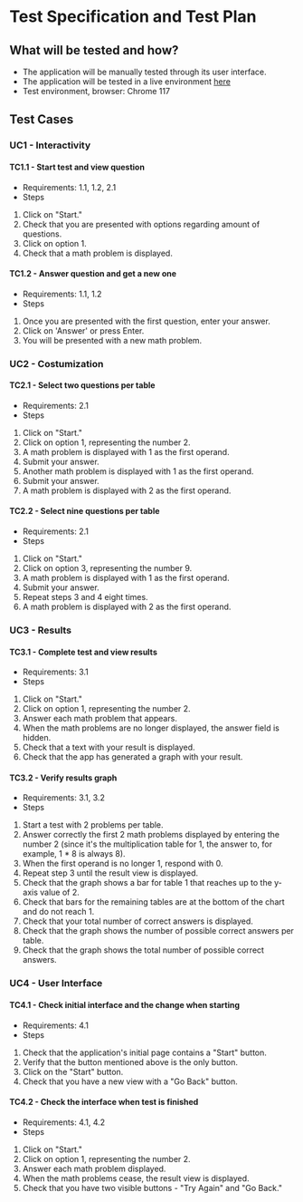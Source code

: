# Test Specification and Test Plan
## What will be tested and how?
* The application will be manually tested through its user interface.
* The application will be tested in a live environment [here](https://times-tables-test.netlify.app/)
* Test environment, browser: Chrome 117

## Test Cases

### UC1 - Interactivity
#### TC1.1 - Start test and view question
* Requirements: 1.1, 1.2, 2.1
* Steps
1. Click on "Start."
2. Check that you are presented with options regarding amount of questions.
3. Click on option 1.
4. Check that a math problem is displayed.

#### TC1.2 - Answer question and get a new one
* Requirements: 1.1, 1.2
* Steps
1. Once you are presented with the first question, enter your answer.
2. Click on 'Answer' or press Enter.
3. You will be presented with a new math problem.

### UC2 - Costumization
#### TC2.1 - Select two questions per table
* Requirements: 2.1
* Steps
1. Click on "Start."
2. Click on option 1, representing the number 2.
3. A math problem is displayed with 1 as the first operand.
4. Submit your answer.
5. Another math problem is displayed with 1 as the first operand.
6. Submit your answer.
7. A math problem is displayed with 2 as the first operand.
#### TC2.2 - Select nine questions per table
* Requirements: 2.1
* Steps
1. Click on "Start."
2. Click on option 3, representing the number 9.
3. A math problem is displayed with 1 as the first operand.
4. Submit your answer.
5. Repeat steps 3 and 4 eight times.
6. A math problem is displayed with 2 as the first operand.

### UC3 - Results
#### TC3.1 - Complete test and view results
* Requirements: 3.1
* Steps
1. Click on "Start."
2. Click on option 1, representing the number 2.
3. Answer each math problem that appears.
4. When the math problems are no longer displayed, the answer field is hidden.
5. Check that a text with your result is displayed.
6. Check that the app has generated a graph with your result.
#### TC3.2 - Verify results graph
* Requirements: 3.1, 3.2
* Steps
1. Start a test with 2 problems per table.
2. Answer correctly the first 2 math problems displayed by entering the number 2 (since it's the multiplication table for 1, the answer to, for example, 1 * 8 is always 8).
3. When the first operand is no longer 1, respond with 0.
4. Repeat step 3 until the result view is displayed.
5. Check that the graph shows a bar for table 1 that reaches up to the y-axis value of 2.
6. Check that bars for the remaining tables are at the bottom of the chart and do not reach 1.
7. Check that your total number of correct answers is displayed.
8. Check that the graph shows the number of possible correct answers per table.
9. Check that the graph shows the total number of possible correct answers.

### UC4 - User Interface
#### TC4.1 - Check initial interface and the change when starting
* Requirements: 4.1
* Steps
1. Check that the application's initial page contains a "Start" button.
2. Verify that the button mentioned above is the only button.
3. Click on the "Start" button.
4. Check that you have a new view with a "Go Back" button.
#### TC4.2  - Check the interface when test is finished
* Requirements: 4.1, 4.2
* Steps
1. Click on "Start."
2. Click on option 1, representing the number 2.
3. Answer each math problem displayed.
4. When the math problems cease, the result view is displayed.
5. Check that you have two visible buttons - "Try Again" and "Go Back."

